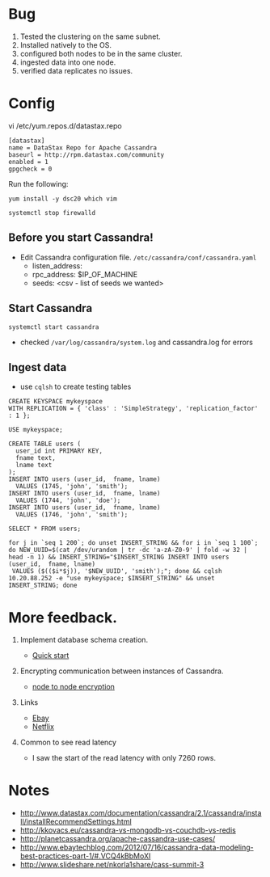 # Bug
1. Tested the clustering on the same subnet.
2. Installed natively to the OS.
3. configured both nodes to be in the same cluster.
3. ingested data into one node.
4. verified data replicates no issues.

# Config
vi /etc/yum.repos.d/datastax.repo

```
[datastax]
name = DataStax Repo for Apache Cassandra
baseurl = http://rpm.datastax.com/community
enabled = 1
gpgcheck = 0
```

Run the following:

```
yum install -y dsc20 which vim

systemctl stop firewalld
```

## Before you start Cassandra!
- Edit Cassandra configuration file. ```/etc/cassandra/conf/cassandra.yaml```
    + listen_address:
    + rpc_address: $IP_OF_MACHINE
    + seeds: <csv - list of seeds we wanted>

## Start Cassandra
```systemctl start cassandra```
- checked ```/var/log/cassandra/system.log``` and cassandra.log for errors

## Ingest data
- use ```cqlsh``` to create testing tables

```
CREATE KEYSPACE mykeyspace
WITH REPLICATION = { 'class' : 'SimpleStrategy', 'replication_factor' : 1 };

USE mykeyspace;

CREATE TABLE users (
  user_id int PRIMARY KEY,
  fname text,
  lname text
);
INSERT INTO users (user_id,  fname, lname)
  VALUES (1745, 'john', 'smith');
INSERT INTO users (user_id,  fname, lname)
  VALUES (1744, 'john', 'doe');
INSERT INTO users (user_id,  fname, lname)
  VALUES (1746, 'john', 'smith');

SELECT * FROM users;
```

```
for j in `seq 1 200`; do unset INSERT_STRING && for i in `seq 1 100`; do NEW_UUID=$(cat /dev/urandom | tr -dc 'a-zA-Z0-9' | fold -w 32 | head -n 1) && INSERT_STRING="$INSERT_STRING INSERT INTO users (user_id,  fname, lname)
 VALUES ($(($i*$j)), '$NEW_UUID', 'smith');"; done && cqlsh 10.20.88.252 -e "use mykeyspace; $INSERT_STRING" && unset INSERT_STRING; done
```

# More feedback.
1. Implement database schema creation.
    * [Quick start](http://www.datastax.com/documentation/developer/java-driver/2.1/java-driver/quick_start/qsSimpleClientAddSession_t.html)
2. Encrypting communication between instances of Cassandra.
    * [node to node encryption](http://www.datastax.com/documentation/cassandra/1.2/cassandra/security/secureSSLNodeToNode_t.html)
3. Links
    * [Ebay](http://www.ebaytechblog.com/2012/07/16/cassandra-data-modeling-best-practices-part-1/#.VCQ4kBbMoXI)
    * [Netflix](http://www.slideshare.net/nkorla1share/cass-summit-3)

4. Common to see read latency
    * I saw the start of the read latency with only 7260 rows.

# Notes
* http://www.datastax.com/documentation/cassandra/2.1/cassandra/install/installRecommendSettings.html
* http://kkovacs.eu/cassandra-vs-mongodb-vs-couchdb-vs-redis
* http://planetcassandra.org/apache-cassandra-use-cases/
*  http://www.ebaytechblog.com/2012/07/16/cassandra-data-modeling-best-practices-part-1/#.VCQ4kBbMoXI
* http://www.slideshare.net/nkorla1share/cass-summit-3
